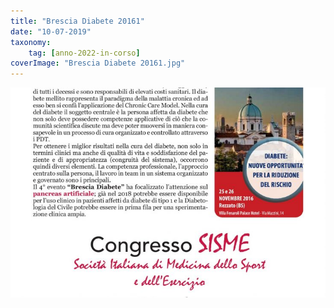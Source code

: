 ```yaml
---
title: "Brescia Diabete 20161"
date: "10-07-2019"
taxonomy: 
    tag: [anno-2022-in-corso]
coverImage: "Brescia Diabete 20161.jpg"
---
```


![Brescia Diabete 20161](images/Brescia%20Diabete%2020161.jpg)
